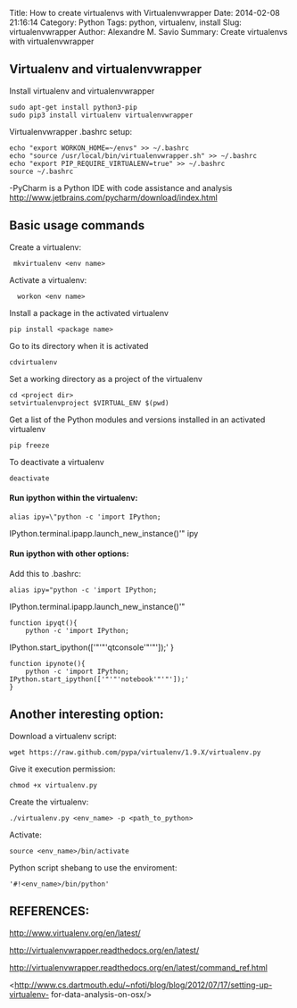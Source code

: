 Title: How to create virtualenvs with Virtualenvwrapper
Date: 2014-02-08 21:16:14
Category: Python
Tags: python, virtualenv, install
Slug: virtualenvwrapper
Author: Alexandre M. Savio
Summary: Create virtualenvs with virtualenvwrapper

## Virtualenv and virtualenvwrapper

 Install virtualenv and virtualenvwrapper

    sudo apt-get install python3-pip
    sudo pip3 install virtualenv virtualenvwrapper

 Virtualenvwrapper .bashrc setup:

    echo "export WORKON_HOME=~/envs" >> ~/.bashrc
    echo "source /usr/local/bin/virtualenvwrapper.sh" >> ~/.bashrc
    echo "export PIP_REQUIRE_VIRTUALENV=true" >> ~/.bashrc
    source ~/.bashrc


-PyCharm is a Python IDE with code assistance and analysis
http://www.jetbrains.com/pycharm/download/index.html

## Basic usage commands

 Create a virtualenv:

     mkvirtualenv <env name>

 Activate a virtualenv:

      workon <env name>

 Install a package in the activated virtualenv

    pip install <package name>

 Go to its directory when it is activated

    cdvirtualenv

 Set a working directory as a project of the virtualenv

    cd <project dir>
    setvirtualenvproject $VIRTUAL_ENV $(pwd)

 Get a list of the Python modules and versions installed in an activated
virtualenv

    pip freeze

 To deactivate a virtualenv

    deactivate

#### Run ipython within the virtualenv:

    alias ipy=\"python -c 'import IPython;
IPython.terminal.ipapp.launch_new_instance()'\"
    ipy

#### Run ipython with other options:

 Add this to .bashrc:

    alias ipy="python -c 'import IPython;
IPython.terminal.ipapp.launch_new_instance()'"

    function ipyqt(){
        python -c 'import IPython;
IPython.start_ipython(['"'"'qtconsole'"'"']);'
    }

    function ipynote(){
        python -c 'import IPython; IPython.start_ipython(['"'"'notebook'"'"']);'
    }

## Another interesting option:

 Download a virtualenv script:

    wget https://raw.github.com/pypa/virtualenv/1.9.X/virtualenv.py

 Give it execution permission:

    chmod +x virtualenv.py

 Create the virtualenv:

    ./virtualenv.py <env_name> -p <path_to_python>

 Activate:

    source <env_name>/bin/activate

 Python script shebang to use the enviroment:

    '#!<env_name>/bin/python'


## REFERENCES:

<http://www.virtualenv.org/en/latest/>

<http://virtualenvwrapper.readthedocs.org/en/latest/>

<http://virtualenvwrapper.readthedocs.org/en/latest/command_ref.html>

<http://www.cs.dartmouth.edu/~nfoti/blog/blog/2012/07/17/setting-up-virtualenv-
for-data-analysis-on-osx/>
